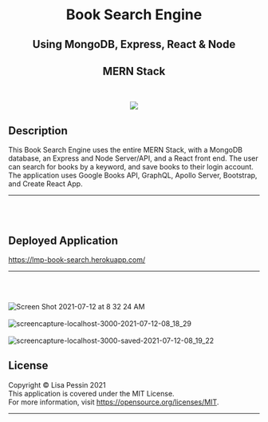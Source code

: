 <h1 align="center">Book Search Engine</h1>
<h2 align="center">Using MongoDB, Express, React & Node</h2>   
<h2 align="center">MERN Stack</h2>   

<!-- ![react-and-nodejs-training-lagos-nigeria](https://user-images.githubusercontent.com/77073582/125288756-7ea78880-e2ec-11eb-8388-ee06278bb552.jpg) -->

<br/>

<p align="center">
<img src="https://img.shields.io/badge/License-MIT-yellow.svg"/>
</p>

## Description
This Book Search Engine uses the entire MERN Stack, with a MongoDB database, an Express and Node Server/API, and a React front end. The user can search for books by a keyword, and save books to their login account. The application uses Google Books API, GraphQL, Apollo Server, Bootstrap, and Create React App.
***
<br/><br/>

## Deployed Application
https://lmp-book-search.herokuapp.com/
***
<br/><br/>

![Screen Shot 2021-07-12 at 8 32 24 AM](https://user-images.githubusercontent.com/77073582/125288108-c083ff00-e2eb-11eb-892e-c45e30a831f9.png)
<br/><br/>
![screencapture-localhost-3000-2021-07-12-08_18_29](https://user-images.githubusercontent.com/77073582/125288110-c083ff00-e2eb-11eb-986a-237c01580d48.png)
<br/><br/>
![screencapture-localhost-3000-saved-2021-07-12-08_19_22](https://user-images.githubusercontent.com/77073582/125288112-c11c9580-e2eb-11eb-9d14-887b0b83288d.png)

## License
  Copyright © Lisa Pessin 2021  
  This application is covered under the MIT License.  
  For more information, visit https://opensource.org/licenses/MIT.
  ***
  <br/><br/>